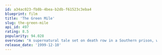 ```yaml
---
id: a34ac023-fb8b-4bea-b2db-f61523c3eba4
blueprint: film
title: 'The Green Mile'
slug: the-green-mile
api_id: 497
rating: 8.5
popularity: 94.028
overview: "A supernatural tale set on death row in a Southern prison, where gentle giant John Coffey possesses the mysterious power to heal people's ailments. When the cell block's head guard, Paul Edgecomb, recognizes Coffey's miraculous gift, he tries desperately to help stave off the condemned man's execution."
release_date: '1999-12-10'
---
```

